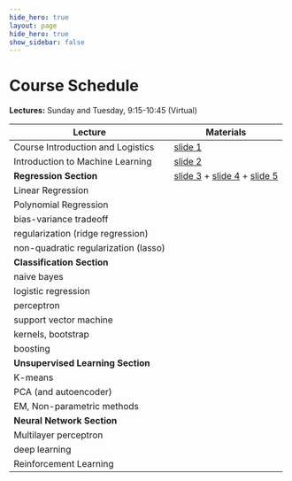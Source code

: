 ```yaml
---
hide_hero: true
layout: page
hide_hero: true
show_sidebar: false
---
```


# Course Schedule

**Lectures:** Sunday and Tuesday, 9:15-10:45 (Virtual)


| Lecture                              | Materials                                                    |
| ------------------------------------ | ------------------------------------------------------------ |
| Course Introduction and Logistics    | [slide 1](https://drive.google.com/file/d/1-8u47BnJ-YD3ocdWscjiWFXh9vWfESLx/view?usp=sharing) |
| Introduction to Machine Learning     | [slide 2](https://drive.google.com/file/d/1-6mBoULSMu6LwMAryFEck9l7SBDWNlqk/view?usp=sharing) |
| **Regression Section**               | [slide 3](https://drive.google.com/file/d/1-9EsQKUa4SXlWGLYD02m7piu7529w6TH/view?usp=sharing) + [slide 4](https://drive.google.com/file/d/1-W-w_YCJV3z3bgT7nKgzDEWe4wIq31oA/view?usp=sharing) + [slide 5](https://drive.google.com/file/d/1-XjC4oQjGA-kUsZgKQo1g4yYGk6mDBnm/view?usp=sharing) |
| Linear Regression                    |                                                              |
| Polynomial Regression                |                                                              |
| bias-variance tradeoff               |                                                              |
| regularization (ridge regression)    |                                                              |
| non-quadratic regularization (lasso) |                                                              |
| **Classification Section**           |                                                              |
| naive bayes                          |                                                              |
| logistic regression                  |                                                              |
| perceptron                           |                                                              |
| support vector machine               |                                                              |
| kernels, bootstrap                   |                                                              |
| boosting                             |                                                              |
| **Unsupervised Learning Section**    |                                                              |
| K-means                              |                                                              |
| PCA (and autoencoder)                |                                                              |
| EM, Non-parametric methods           |                                                              |
| **Neural Network Section**           |                                                              |
| Multilayer perceptron                |                                                              |
| deep learning                        |                                                              |
| Reinforcement Learning               |                                                              |


